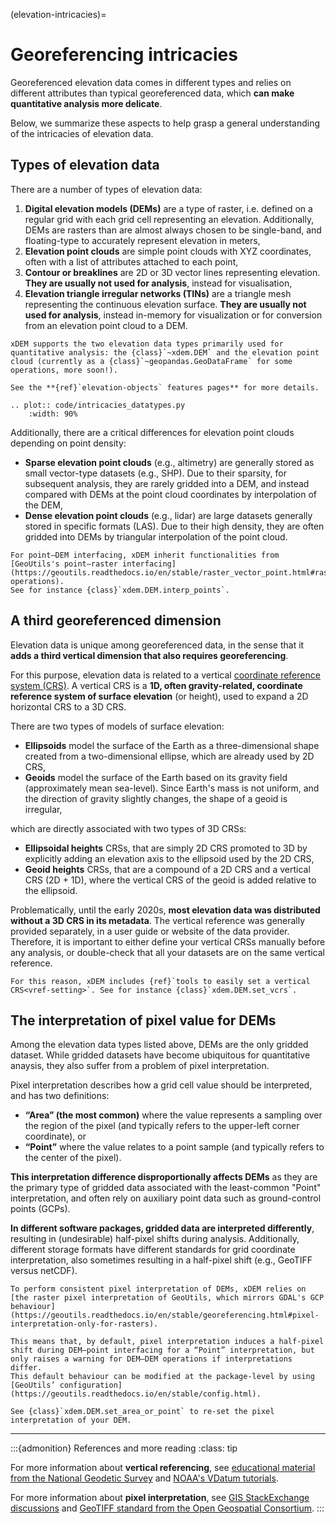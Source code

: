 (elevation-intricacies)=
# Georeferencing intricacies

Georeferenced elevation data comes in different types and relies on different attributes than typical georeferenced
data, which **can make quantitative analysis more delicate**.

Below, we summarize these aspects to help grasp a general understanding of the intricacies of elevation data.

## Types of elevation data

There are a number of types of elevation data:

1. **Digital elevation models (DEMs)** are a type of raster, i.e. defined on a regular grid with each grid cell representing an elevation. Additionally, DEMs are rasters than are almost always chosen to be single-band, and floating-type to accurately represent elevation in meters,
2. **Elevation point clouds** are simple point clouds with XYZ coordinates, often with a list of attributes attached to each point,
3. **Contour or breaklines** are 2D or 3D vector lines representing elevation. **They are usually not used for analysis**, instead for visualisation,
4. **Elevation triangle irregular networks (TINs)** are a triangle mesh representing the continuous elevation surface. **They are usually not used for analysis**, instead in-memory for visualization or for conversion from an elevation point cloud to a DEM.

```{note}
xDEM supports the two elevation data types primarily used for quantitative analysis: the {class}`~xdem.DEM` and the elevation point cloud (currently as a {class}`~geopandas.GeoDataFrame` for some operations, more soon!).

See the **{ref}`elevation-objects` features pages** for more details.
```

```{eval-rst}
.. plot:: code/intricacies_datatypes.py
    :width: 90%
```


Additionally, there are a critical differences for elevation point clouds depending on point density:
- **Sparse elevation point clouds** (e.g., altimetry) are generally stored as small vector-type datasets (e.g., SHP). Due to their sparsity, for subsequent analysis, they are rarely gridded into a DEM, and instead compared with DEMs at the point cloud coordinates by interpolation of the DEM,
- **Dense elevation point clouds** (e.g., lidar) are large datasets generally stored in specific formats (LAS). Due to their high density, they are often gridded into DEMs by triangular interpolation of the point cloud.

```{note}
For point–DEM interfacing, xDEM inherit functionalities from [GeoUtils's point–raster interfacing](https://geoutils.readthedocs.io/en/stable/raster_vector_point.html#rasterpoint-operations).
See for instance {class}`xdem.DEM.interp_points`.
```

## A third georeferenced dimension

Elevation data is unique among georeferenced data, in the sense that it **adds a third vertical dimension that also requires georeferencing**.

For this purpose, elevation data is related to a vertical [coordinate reference system (CRS)](https://en.wikipedia.org/wiki/Spatial_reference_system). A vertical CRS is a **1D, often gravity-related, coordinate reference system of surface elevation** (or height), used to expand a 2D horizontal CRS to a 3D CRS.

There are two types of models of surface elevation:
- **Ellipsoids** model the surface of the Earth as a three-dimensional shape created from a two-dimensional ellipse, which are already used by 2D CRS,
- **Geoids** model the surface of the Earth based on its gravity field (approximately mean sea-level). Since Earth's mass is not uniform, and the direction of gravity slightly changes, the shape of a geoid is irregular,

which are directly associated with two types of 3D CRSs:
- **Ellipsoidal heights** CRSs, that are simply 2D CRS promoted to 3D by explicitly adding an elevation axis to the ellipsoid used by the 2D CRS,
- **Geoid heights** CRSs, that are a compound of a 2D CRS and a vertical CRS (2D + 1D), where the vertical CRS of the geoid is added relative to the ellipsoid.


Problematically, until the early 2020s, **most elevation data was distributed without a 3D CRS in its metadata**. The vertical reference was generally provided separately, in a user guide or website of the data provider.
Therefore, it is important to either define your vertical CRSs manually before any analysis, or double-check that all your datasets are on the same vertical reference.

```{note}
For this reason, xDEM includes {ref}`tools to easily set a vertical CRS<vref-setting>`. See for instance {class}`xdem.DEM.set_vcrs`.
```

## The interpretation of pixel value for DEMs

Among the elevation data types listed above, DEMs are the only gridded dataset. While gridded datasets have become
ubiquitous for quantitative anaysis, they also suffer from a problem of pixel interpretation.

Pixel interpretation describes how a grid cell value should be interpreted, and has two definitions:
- **“Area” (the most common)** where the value represents a sampling over the region of the pixel (and typically refers to the upper-left corner coordinate), or
- **“Point”** where the value relates to a point sample (and typically refers to the center of the pixel).

**This interpretation difference disproportionally affects DEMs** as they are the primary type of gridded data associated with the least-common "Point" interpretation, and often rely on auxiliary point data such as ground-control points (GCPs).

**In different software packages, gridded data are interpreted differently**, resulting in (undesirable) half-pixel shifts during analysis. Additionally, different storage formats have different standards for grid coordinate interpretation, also sometimes resulting in a half-pixel shift (e.g., GeoTIFF versus netCDF).

```{note}
To perform consistent pixel interpretation of DEMs, xDEM relies on [the raster pixel interpretation of GeoUtils, which mirrors GDAL's GCP behaviour](https://geoutils.readthedocs.io/en/stable/georeferencing.html#pixel-interpretation-only-for-rasters).

This means that, by default, pixel interpretation induces a half-pixel shift during DEM–point interfacing for a “Point” interpretation, but only raises a warning for DEM–DEM operations if interpretations differ.
This default behaviour can be modified at the package-level by using [GeoUtils’ configuration](https://geoutils.readthedocs.io/en/stable/config.html).

See {class}`xdem.DEM.set_area_or_point` to re-set the pixel interpretation of your DEM.
```

----------------

:::{admonition} References and more reading
:class: tip

For more information about **vertical referencing**, see [educational material from the National Geodetic Survey](https://geodesy.noaa.gov/datums/index.shtml) and [NOAA's VDatum tutorials](https://vdatum.noaa.gov/docs/datums.html).

For more information about **pixel interpretation**, see [GIS StackExchange discussions](https://gis.stackexchange.com/questions/122670/is-there-a-standard-for-the-coordinates-of-pixels-in-georeferenced-rasters) and [GeoTIFF standard from the Open Geospatial Consortium](https://docs.ogc.org/is/19-008r4/19-008r4.html#_requirements_class_gtrastertypegeokey).
:::
